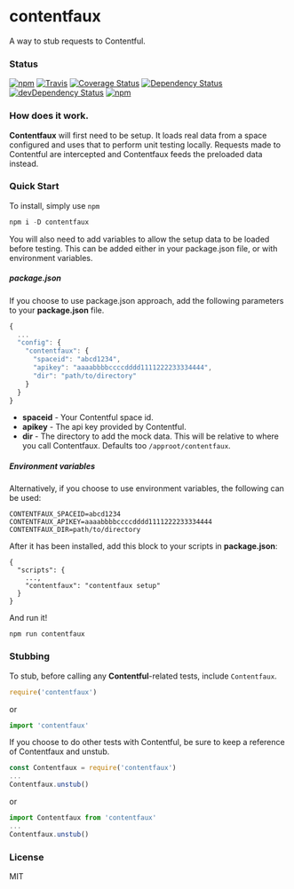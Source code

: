 # contentfaux
A way to stub requests to Contentful.

### Status

[![npm](https://img.shields.io/npm/v/contentfaux.svg?maxAge=0&style=flat)](https://www.npmjs.com/package/contentfaux)
[![Travis](https://travis-ci.org/remedyhealth/contentfaux.svg?branch=master)](https://travis-ci.org/remedyhealth/contentfaux)
[![Coverage Status](https://coveralls.io/repos/github/remedyhealth/contentfaux/badge.svg?branch=master)](https://coveralls.io/github/remedyhealth/contentfaux?branch=master)
[![Dependency Status](https://david-dm.org/remedyhealth/contentfaux.svg)](https://david-dm.org/remedyhealth/contentfaux)
[![devDependency Status](https://david-dm.org/remedyhealth/contentfaux/dev-status.svg)](https://david-dm.org/remedyhealth/contentfaux?type=dev)
[![npm](https://img.shields.io/npm/l/contentfaux.svg?maxAge=0&style=flat)](https://raw.githubusercontent.com/remedyhealth/contentfaux/master/LICENSE)

### How does it work.

**Contentfaux** will first need to be setup. It loads real data from a space configured and uses that to perform unit testing locally. Requests made to Contentful are intercepted
and Contentfaux feeds the preloaded data instead.

### Quick Start

To install, simply use `npm`

```javascript
npm i -D contentfaux
```

You will also need to add variables to allow the setup data to be loaded before testing. This can be added either in your package.json file, or with environment variables.

##### package.json

If you choose to use package.json approach, add the following parameters to your **package.json** file.

```javascript
{
  ...
  "config": {
    "contentfaux": {
      "spaceid": "abcd1234",
      "apikey": "aaaabbbbccccdddd1111222233334444",
      "dir": "path/to/directory"
    }
  }
}
```

* **spaceid** - Your Contentful space id.
* **apikey** - The api key provided by Contentful.
* **dir** - The directory to add the mock data. This will be relative to where you call Contentfaux. Defaults too `/approot/contentfaux`.


##### Environment variables

Alternatively, if you choose to use environment variables, the following can be used:

```
CONTENTFAUX_SPACEID=abcd1234
CONTENTFAUX_APIKEY=aaaabbbbccccdddd1111222233334444
CONTENTFAUX_DIR=path/to/directory
```

After it has been installed, add this block to your scripts in **package.json**:

```
{
  "scripts": {
    ...,
    "contentfaux": "contentfaux setup"
  }
}
```

And run it!

```
npm run contentfaux
```

### Stubbing

To stub, before calling any **Contentful**-related tests, include `Contentfaux`.

```javascript
require('contentfaux')
```

or

```javascript
import 'contentfaux'
```

If you choose to do other tests with Contentful, be sure to keep a reference of Contentfaux and unstub.

```javascript
const Contentfaux = require('contentfaux')
...
Contentfaux.unstub()
```

or

```javascript
import Contentfaux from 'contentfaux'
...
Contentfaux.unstub()
```

### License

MIT
